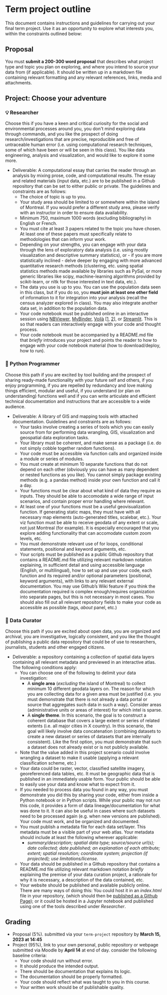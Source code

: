 # Term project outline

This document contains instructions and guidelines for carrying out your final term project. Use it as an opportunity to explore what interests you, within the constraints outlined below:

## Proposal

You must **submit a 200-300 word proposal** that describes what project type and topic you plan on exploring, and where you intend to source your data from (if applicable). It should be written up in a markdown file containing relevant formatting and any relevant references, links, media and attachments.

## Project: Choose your adventure

### :bulb: Researcher

Choose this if you have a keen and critical curiosity for the social and environmental processes around you, you don't mind exploring data through commands, and you like the prospect of doing research/investigations that are precise, reproducible and free of untraceable human error (i.e. using computational research techniques, some of which have been or will be seen in this class). You like data engineering, analysis and visualization, and would like to explore it some more.

- Deliverable: A computational essay that carries the reader through an analysis by mixing prose, code, and computational results. The essay and related materials (input data, etc.) are to be published in a Github repository that can be set to either public or private. The guidelines and constraints are as follows:
  -	The choice of topic is up to you.
  -	Your study area should be limited to or somewhere within the island of Montreal. If you would prefer a different study area, please verify with an instructor in order to ensure data availability.
  -	Minimum 750, maximum 1000 words (excluding bibliography) in English or French.
  -	You must cite at least 3 papers related to the topic you have chosen. At least one of these papers must specifically relate to methodologies that can inform your work.
  -	Depending on your strengths, you can engage with your data through the lens of exploratory data analysis (i.e. using mostly visualization and descriptive summary statistics), or - if you are more statistically inclined - delve deeper by engaging with more advanced quantitative research methods (clustering, etc. using spatial statistics methods made available by libraries such as PySal, or more generic libraries like scipy, machine-learning algorithms provided by scikit-learn, or nltk for those interested in text data, etc.).
  -	The data you use is up to you. You can use the population data seen in this class, but if you do so, you **must join at least one other field** of information to it for integration into your analysis (recall the census analyzer explored in class). You may also integrate another data set, in addition to the population data.
  - Your code notebook must be published online in an interactive session using [NBViewer](https://nbviewer.org/), [MyBinder](https://mybinder.org/), [Voilà](https://voila-gallery.org/) \[[1](https://voila.readthedocs.io/en/stable/using.html), [2](https://voila.readthedocs.io/en/stable/deploy.html#deployment-on-binder)\], or [Streamlit](https://streamlit.io/cloud). This is so that readers can interactively engage with your code and thought process.
  - Your code notebook must be accompanied by a README.md file that *briefly* introduces your project and points the reader to how to engage with your code notebook material (how to download/deploy, how to run).

### :wrench: Python Programmer

Choose this path if you are excited by tool building and the prospect of sharing ready-made functionality with your future self and others, if you enjoy programming, if you are repelled by redundancy and love making things efficient, modular and useful, if you understand (or plan on understanding) functions well and if you can write articulate and efficient technical documentation and instructions that are accessible to a wide audience.

- Deliverable: A library of GIS and mapping tools with attached documentation. Guidelines and constraints are as follows:
  - Your tasks involve creating a series of tools which you can easily source from for performing data wrangling, GIS, visualization and geospatial data exploration tasks.
  - Your library must be coherent, and make sense as a package (i.e. do not simply cobble together random functions). 
  - Your code must be accessible via function calls and organized inside a module or series of modules.
  -	You must create at minimum 10 separate functions that do not depend on each other (obviously you can have as many dependent or nested functions as you like). You cannot simply package existing methods (e.g. a pandas method) inside your own function and call it a day.
  - Your functions must be clear about what kind of data they require as inputs. They should be able to accomodate a wide range of input scenarios, and contain proper error handling where relevant.
  - At least one of your functions must be a useful geovisualization function. If generating static maps, they must have with all necessary map elements (auto-generated titles, scalebar, etc.). Your viz function must be able to receive geodata of any extent or scale, not just Montreal (for example). It is especially encouraged that you explore adding functionality that can accomodate custom zoom levels, etc.
  -	You must demonstrate relevant use of for loops, conditional statements, positional and keyword arguments, etc.
  -	Your scripts must be published as a public Github repository that contains a README.md file utilizing relevant markdown notation explaining, in sufficient detail and using accessible language (English, or multilingual), how to set up and use your code, each function and its required and/or optional parameters (positional, keyword arguments), with links to any relevant external documentation. You may use Github’s Wiki feature if you think the documentation required is complex enough/requires organization into separate pages, but this is not necessary in most cases. You should also fill out all relevant repository fields to make your code as accessible as possible (tags, *about* panel, etc.)

### :mag_right: Data Curator

Choose this path if you are excited about open data, you are organized and archival, you are investigative, logically consistent, and you like the thought of publishing a public data repository that could be of use to researchers, journalists, students and other engaged citizens.
- Deliverable: a repository containing a collection of spatial data layers containing all relevant metadata and previewed in an interactive atlas. The following conditions apply:
  - You can choose one of the following to delimit your data investigation:
    - A **single area** (*excluding* the island of Montreal) to collect minimum 10 different geodata layers on. The reason for which you are collecting data for a given area must be justified (i.e. you must demonstrate that there is not already a data portal or source that aggregates such data in such a way). Consider areas (administrative units or areas of interest) for which intel is sparse.
    - A **single theme**. In this scenario, the goal is to construct a coherent database that covers a large extent or series of related extents (i.e. all major cities in X country). In this scenario, the goal will likely involve data concatenation (combining datasets to create a new dataset or series of datasets that are internally consistent). Like the first option, you must demonstrate that such a dataset does not already exist or is not publicly available.
  -	Note that the value added in this project scenario could involve wrangling a dataset to make it usable (applying a relevant classification scheme, etc.)
  -	Your data could be raster, vector, classified satellite imagery, georeferenced data tables, etc. It must be geographic data that is published in an immediately usable form. Your public should be able to easily use your data and know what to expect from it.
  -	If you needed to process data you found in any way, you must demonstrate you did this by sharing your code, either from inside a Python notebook or in Python scripts. While your public may not run this code, it provides a form of data lineage/documentation for what was done to it. It can also be useful in cases where such datasets need to be processed again (e.g. when new versions are published). Your code must work, and be organized and documented.
  -	You must publish a metadata file for each data set/layer. This metadata must be a visible part of your web atlas. Your metadata should include at least the following wherever applicable:
    -	*summary/description; spatial data type; source/source url(s); date collected; date published; an explanation of each attribute; extent; spatial resolution; coordinate system; projection (if projected); use limitations/license.*
  -	Your data should be published in a Github repository that contains a README.md file utilizing relevant markdown notation *briefly* explaining the premise of your data curation project, a rationale for why it is necessary, a description of the data contained, etc.
  - Your website should be published and available publicly online. There are many ways of doing this: You could host it in an *index.html* file in your repository, (which should then be [published as a Github Page](https://geog-464.github.io/resources/github-page-howto.html)); or it could be hosted in a Jupyter notebook and published using one of the tools described under *Researcher*.

## Grading

- Proposal (5%). submitted via your `term-project` repository by **March 15, 2023 at 14:45**
- Project (95%), link to your own personal, public repository or webpage submitted via Moodle by **April 14** at end of day. consider the following baseline criteria:
  - Your code should run without error.
  - It should produce the intended output.
  - There should be documentation that explains its logic.
  - The documentation should be properly formatted.
  - Your code should reflect what was taught to you in this course.
  - Your written work should be of publishable quality.
